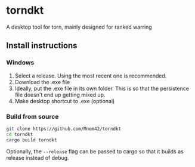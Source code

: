 # torndkt

A desktop tool for torn, mainly designed for ranked warring

## Install instructions

### Windows

1. Select a release. Using the most recent one is recommended.
2. Download the .exe file
3. Ideally, put the .exe file in its own folder. This is so that the persistence
   file doesn't end up getting mixed up.
4. Make desktop shortcut to .exe (optional)

### Build from source

```bash
git clone https://github.com/Mnem42/torndkt
cd torndkt
cargo build torndkt
```

Optionally, the `--release` flag can be passed to cargo so that it builds as
release instead of debug.